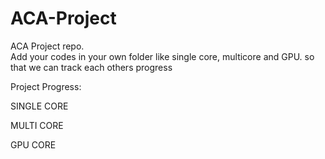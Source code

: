 # ACA-Project
ACA Project repo. \
Add your codes in your own folder like single core, multicore and GPU. 
so that we can track each others progress

Project Progress:

SINGLE CORE



MULTI CORE



GPU CORE
